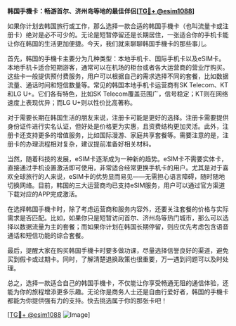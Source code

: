 **韩国手機卡：畅游首尔、济州岛等地的最佳伴侣[[TG💪+ @esim1088](https://t.me/s/esim1088)]**

如果你计划去韩国旅行或工作，那么选择一款合适的韩国手機卡（也叫流量卡或注册卡）绝对是必不可少的。无论是短暂停留还是长期居住，一张适合你的手机卡能让你在韩国的生活更加便捷。今天，我们就来聊聊韩国手機卡的那些事儿。

首先，韩国的手機卡主要分为几种类型：本地手机卡、国际手机卡以及eSIM卡。本地手机卡适合短期游客，通常可以在机场的柜台或者各大运营商的营业厅购买。这些卡一般提供预付费服务，用户可以根据自己的需求选择不同的套餐，比如数据流量、通话时间和短信数量等。常见的韩国本地手机卡运营商有SK Telecom、KT和LG U+。它们各有特色，比如SK Telecom覆盖范围广，信号稳定；KT则在网络速度上表现优异；而LG U+则以性价比高著称。

对于需要长期在韩国生活的朋友来说，注册卡可能是更好的选择。注册卡需要提供身份证件进行实名认证，但好处是价格更为实惠，且资费结构更加灵活。此外，注册卡还支持更多的增值服务，比如国际漫游、家庭共享套餐等。需要注意的是，注册卡的办理流程相对复杂，建议提前准备好相关材料。

当然，随着科技的发展，eSIM卡逐渐成为一种新的趋势。eSIM卡不需要实体卡，直接通过手机设置激活即可使用，非常适合经常更换手机卡的用户。尤其是对于喜欢全球旅行的人来说，eSIM卡的优势显而易见——无需担心语言障碍，随时随地切换网络。目前，韩国的三大运营商均已支持eSIM服务，用户可以通过官方渠道下载对应的APP完成激活。

在选择韩国手機卡时，除了考虑运营商和服务内容外，还要关注套餐的价格与实际需求是否匹配。比如，如果你只是短暂访问首尔、济州岛等热门城市，那么可以选择以数据流量为主的套餐；而如果你计划在韩国长期停留，则应优先考虑包含语音通话和短信功能的综合套餐。

最后，提醒大家在购买韩国手機卡时要多做功课，尽量选择信誉良好的渠道，避免买到假卡或过期卡。同时，了解清楚退换政策也很重要，万一遇到问题可以及时处理。

总之，选择一款适合自己的韩国手機卡，不仅能让你享受畅通无阻的通信体验，还能为你的旅程增添更多乐趣。无论你是商务人士还是自由行爱好者，韩国的手機卡都能为你提供强有力的支持。快去挑选属于你的那张卡吧！

[[TG💪+ @esim1088](https://t.me/s/esim1088) ![Image](https://i.postimg.cc/4NQfJmqS/Snipaste-2025-05-13-00-14-12.png)]